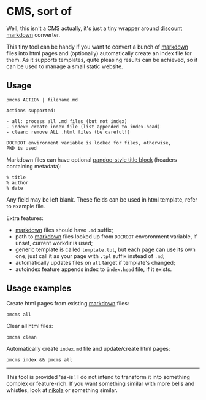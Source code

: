 # CMS, sort of

Well, this isn't a CMS actually, it's just a tiny wrapper around [discount][] [markdown][] converter.

This tiny tool can be handy if you want to convert a bunch of [markdown][] files into html pages and (optionally) automatically create an index file for them. As it supports templates, quite pleasing results can be achieved, so it can be used to manage a small static website.

## Usage

	pmcms ACTION | filename.md
	
	Actions supported:
	
	- all: process all .md files (but not index)
	- index: create index file (list appended to index.head)
	- clean: remove ALL .html files (be careful!)
	
	DOCROOT environment variable is looked for files, otherwise,
	PWD is used

Markdown files can have optional [pandoc-style title block][pandoc-title] (headers containing metadata):

	% title
	% author
	% date

Any field may be left blank. These fields can be used in html template, refer to example file.

Extra features:

- [markdown][] files should have `.md` suffix;
- path to [markdown][] files looked up from `DOCROOT` envoronment variable, if unset, current workdir is used;
- generic template is called `template.tpl`, but each page can use its own one, just call it as your page with `.tpl` suffix instead of `.md`;
- automatically updates files on `all` target if template's changed;
- autoindex feature appends index to `index.head` file, if it exists.

## Usage examples

Create html pages from existing [markdown][] files:

	pmcms all

Clear all html files:

	pmcms clean

Automatically create `index.md` file and update/create html pages:

	pmcms index && pmcms all

* * *

This tool is provided 'as-is'. I do not intend to transform it into something complex or feature-rich. If you want something similar with more bells and whistles, look at [nikola][] or something similar.


[discount]: http://www.pell.portland.or.us/~orc/Code/discount/
[markdown]: http://daringfireball.net/projects/markdown/
[pandoc-title]: http://johnmacfarlane.net/pandoc/README.html#title-block
[nikola]: http://nikola.ralsina.com.ar